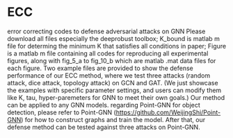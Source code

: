 # ECC
error correcting codes to defense adversarial attacks on GNN
Please download all files especially the deeprobust toolbox;
K_bound is matlab m file for determing the minimum K that satisfies all conditions in paper;
Figure is a matlab m file containing all codes for reproducing all experimental figures, along with fig_5_a to fig_10_b which are matlab .mat data files for each figure.
Two example files are provided to show the defense performance of our ECC method, where we test three attacks (random attack, dice attack, topology attack) on GCN and GAT. (We just showcase the examples with specific parameter settings, and users can modify them like K, tau, hyper-paremeters for GNN to meet their own goals.)
Our method can be applied to any GNN models. regarding Point-GNN for object detection, please refer to Point-GNN (https://github.com/WeijingShi/Point-GNN) for how to construct graphs and train the model. After that, our defense method can be tested against three attacks on Point-GNN. 
